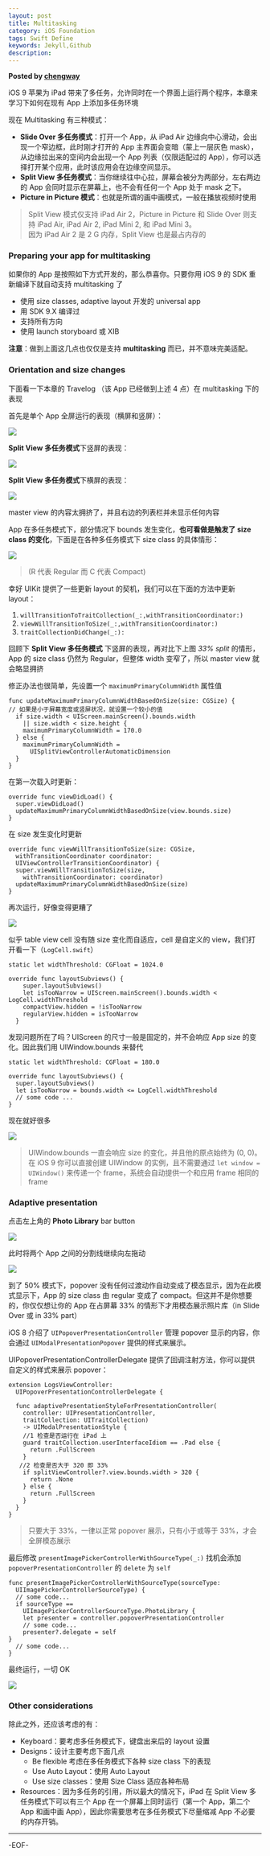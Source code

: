 ```yaml
---  
layout: post  
title: Multitasking  
category: iOS Foundation  
tags: Swift Define  
keywords: Jekyll,Github  
description: 
---  
```


__Posted by [chengway](http://chengway.in//)__  

iOS 9 苹果为 iPad 带来了多任务，允许同时在一个界面上运行两个程序，本章来学习下如何在现有 App 上添加多任务环境  

现在 Multitasking 有三种模式：  

* **Slide Over 多任务模式**：打开一个 App，从 iPad Air 边缘向中心滑动，会出现一个窄边框，此时刚才打开的 App 主界面会变暗（蒙上一层灰色 mask），从边缘拉出来的空间内会出现一个 App 列表（仅限适配过的 App），你可以选择打开某个应用，此时该应用会在边缘空间显示。  
* **Split View 多任务模式**：当你继续往中心拉，屏幕会被分为两部分，左右两边的 App 会同时显示在屏幕上，也不会有任何一个 App 处于 mask 之下。  
* **Picture in Picture 模式**：也就是所谓的画中画模式，一般在播放视频时使用  

> Split View 模式仅支持 iPad Air 2，Picture in Picture 和 Slide Over 则支持 iPad Air, iPad Air 2, iPad Mini 2, 和 iPad Mini 3。  
因为 iPad Air 2 是 2 G 内存，Split View 也是最占内存的  

### Preparing your app for multitasking  

如果你的 App 是按照如下方式开发的，那么恭喜你。只要你用 iOS 9 的 SDK 重新编译下就自动支持 multitasking 了  

* 使用 size classes, adaptive layout 开发的 universal app  
* 用 SDK 9.X 编译过  
* 支持所有方向  
* 使用 launch storyboard 或 XIB  

**注意**：做到上面这几点也仅仅是支持 **multitasking** 而已，并不意味完美适配。  

### Orientation and size changes  

下面看一下本章的 Travelog （该 App 已经做到上述 4 点）在 multitasking 下的表现  

首先是单个 App 全屏运行的表现（横屏和竖屏）：  

![][1]  

**Split View 多任务模式**下竖屏的表现：  

![][2]  

**Split View 多任务模式**下横屏的表现：  

![][3]  

master view 的内容太拥挤了，并且右边的列表栏并未显示任何内容  

App 在多任务模式下，部分情况下 bounds 发生变化，**也可看做是触发了 size class 的变化**，下面是在各种多任务模式下 size class 的具体情形：  

![][4]  

> (R 代表 Regular 而 C 代表 Compact)  

幸好 UIKit 提供了一些更新 layout 的契机，我们可以在下面的方法中更新 layout：  

1. `willTransitionToTraitCollection(_:,withTransitionCoordinator:)`  
2. `viewWillTransitionToSize(_:,withTransitionCoordinator:)`  
3. `traitCollectionDidChange(_:):`  

回顾下 **Split View 多任务模式** 下竖屏的表现，再对比下上图 _33% split_ 的情形，App 的 size class 仍然为 Regular，但整体 width 变窄了，所以 master view 就会略显拥挤  

修正办法也很简单，先设置一个 `maximumPrimaryColumnWidth` 属性值  

    func updateMaximumPrimaryColumnWidthBasedOnSize(size: CGSize) {  
    // 如果是小于屏幕宽度或竖屏状况，就设置一个较小的值  
      if size.width < UIScreen.mainScreen().bounds.width  
        || size.width < size.height {  
        maximumPrimaryColumnWidth = 170.0  
      } else {  
        maximumPrimaryColumnWidth =  
          UISplitViewControllerAutomaticDimension  
      }  
    }  

在第一次载入时更新：  

    override func viewDidLoad() {  
      super.viewDidLoad()  
      updateMaximumPrimaryColumnWidthBasedOnSize(view.bounds.size)  
    }  

在 size 发生变化时更新  

    override func viewWillTransitionToSize(size: CGSize,  
      withTransitionCoordinator coordinator:  
      UIViewControllerTransitionCoordinator) {  
      super.viewWillTransitionToSize(size,  
        withTransitionCoordinator: coordinator)  
      updateMaximumPrimaryColumnWidthBasedOnSize(size)  
    }  

再次运行，好像变得更糟了  

![][5]  

似乎 table view cell 没有随 size 变化而自适应，cell 是自定义的 view，我们打开看一下（`LogCell.swift`）  

    static let widthThreshold: CGFloat = 1024.0  

    override func layoutSubviews() {  
        super.layoutSubviews()  
        let isTooNarrow = UIScreen.mainScreen().bounds.width < LogCell.widthThreshold  
        compactView.hidden = !isTooNarrow  
        regularView.hidden = isTooNarrow  
      }  

发现问题所在了吗？UIScreen 的尺寸一般是固定的，并不会响应 App size 的变化。因此我们用 UIWindow.bounds 来替代  

    static let widthThreshold: CGFloat = 180.0  

    override func layoutSubviews() {  
      super.layoutSubviews()  
      let isTooNarrow = bounds.width <= LogCell.widthThreshold  
      // some code ...  
    }  

现在就好很多  

![][6]  

> UIWindow.bounds 一直会响应 size 的变化，并且他的原点始终为 (0, 0)。在 iOS 9 你可以直接创建 UIWindow 的实例，且不需要通过 `let window = UIWindow()` 来传递一个 frame，系统会自动提供一个和应用 frame 相同的 frame  

### Adaptive presentation  

点击左上角的 **Photo Library** bar button  

![][7]  

此时将两个 App 之间的分割线继续向左拖动  

![][8]  

到了 50% 模式下，popover 没有任何过渡动作自动变成了模态显示，因为在此模式显示下，App 的 size class 由 regular 变成了 compact。但这并不是你想要的，你仅仅想让你的 App 在占屏幕 33% 的情形下才用模态展示照片库（in Slide Over 或 in 33% part）  

iOS 8 介绍了 `UIPopoverPresentationController` 管理 popover 显示的内容，你会通过 `UIModalPresentationPopover` 提供的样式来展示。  

UIPopoverPresentationControllerDelegate 提供了回调注射方法，你可以提供自定义的样式来展示 popover：  

    extension LogsViewController:  
      UIPopoverPresentationControllerDelegate {  

      func adaptivePresentationStyleForPresentationController(  
        controller: UIPresentationController,  
        traitCollection: UITraitCollection)  
        -> UIModalPresentationStyle {  
        //1 检查是否运行在 iPad 上  
        guard traitCollection.userInterfaceIdiom == .Pad else {  
          return .FullScreen  
        }  
       //2 检查是否大于 320 即 33%  
        if splitViewController?.view.bounds.width > 320 {  
          return .None  
        } else {  
          return .FullScreen  
        }  
      }  
    }  

> 只要大于 33%，一律以正常 popover 展示，只有小于或等于 33%，才会全屏模态展示  

最后修改 `presentImagePickerControllerWithSourceType(_:)` 找机会添加 `popoverPresentationController` 的 `delete` 为 `self`  

    func presentImagePickerControllerWithSourceType(sourceType:  
      UIImagePickerControllerSourceType) {  
      // some code...  
      if sourceType ==  
        UIImagePickerControllerSourceType.PhotoLibrary {  
        let presenter = controller.popoverPresentationController  
        // some code...  
        presenter?.delegate = self  
    }  
      // some code...  
    }  

最终运行，一切 OK  

![][9]  

### Other considerations  

除此之外，还应该考虑的有：  

* Keyboard：要考虑多任务模式下，键盘出来后的 layout 设置  
* Designs：设计主要考虑下面几点  
    * Be flexible 考虑在多任务模式下各种 size class 下的表现  
    * Use Auto Layout：使用 Auto Layout  
    * Use size classes：使用 Size Class 适应各种布局  
* Resources：因为多任务的引用，所以最大的情况下，iPad 在 Split View 多任务模式下可以有三个 App 在一个屏幕上同时运行（第一个 App，第二个 App 和画中画 App），因此你需要思考在多任务模式下尽量缩减 App 不必要的内存开销。  
* * *  

-EOF-  

[1]: /assets/postAssets/2016/61b207a9gw1eytpsbr92rj20m80astae.webp  
[2]: /assets/postAssets/2016/61b207a9jw1eytpybyjasj20d40hh0u3.webp  
[3]: /assets/postAssets/2016/61b207a9gw1eytq2e245fj20i90dpmz3.webp  
[4]: /assets/postAssets/2016/61b207a9jw1eytqc3ha83j20q90axdgu.webp  
[5]: /assets/postAssets/2016/61b207a9jw1eytqv187ekj20ot0bztaf.webp  
[6]: /assets/postAssets/2016/61b207a9jw1eytraubj8bj20oq0bx0v0.webp  
[7]: /assets/postAssets/2016/61b207a9jw1eytrcxxaatj20p10irwgi.webp  
[8]: /assets/postAssets/2016/61b207a9jw1eytrei2vg2j20qw0j6dhp.webp  
[9]: /assets/postAssets/2016/61b207a9jw1eytrxr6olij20os09babh.webp  

